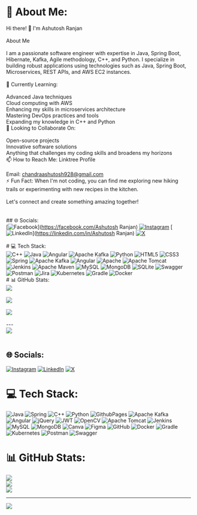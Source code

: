 # 💫 About Me:
Hi there! 👋 I'm Ashutosh Ranjan<br><br>About Me<br><br>I am a passionate software engineer with expertise in Java, Spring Boot, Hibernate, Kafka, Agile methodology, C++, and Python. I specialize in building robust applications using technologies such as Java, Spring Boot, Microservices, REST APIs, and AWS EC2 instances.<br><br>🌱 Currently Learning:<br><br>Advanced Java techniques<br>Cloud computing with AWS<br>Enhancing my skills in microservices architecture<br>Mastering DevOps practices and tools<br>Expanding my knowledge in C++ and Python<br>💞️ Looking to Collaborate On:<br><br>Open-source projects<br>Innovative software solutions<br>Anything that challenges my coding skills and broadens my horizons<br>📫 How to Reach Me: Linktree Profile<br><br>Email: chandraashutosh928@gmail.com<br>⚡ Fun Fact: When I'm not coding, you can find me exploring new hiking trails or experimenting with new recipes in the kitchen.<br><br>Let's connect and create something amazing together!<br><br><br>## 🌐 Socials:<br>[![Facebook](https://img.shields.io/badge/Facebook-%231877F2.svg?logo=Facebook&logoColor=white)](https://facebook.com/Ashutosh Ranjan) [![Instagram](https://img.shields.io/badge/Instagram-%23E4405F.svg?logo=Instagram&logoColor=white)](https://instagram.com/justashu31) [![LinkedIn](https://img.shields.io/badge/LinkedIn-%230077B5.svg?logo=linkedin&logoColor=white)](https://linkedin.com/in/Ashutosh Ranjan) [![X](https://img.shields.io/badge/X-black.svg?logo=X&logoColor=white)](https://x.com/AshutoshRjn) <br><br># 💻 Tech Stack:<br>![C++](https://img.shields.io/badge/c++-%2300599C.svg?style=for-the-badge&logo=c%2B%2B&logoColor=white) ![Java](https://img.shields.io/badge/java-%23ED8B00.svg?style=for-the-badge&logo=openjdk&logoColor=white) ![Angular](https://img.shields.io/badge/angular-%23DD0031.svg?style=for-the-badge&logo=angular&logoColor=white) ![Apache Kafka](https://img.shields.io/badge/Apache%20Kafka-000?style=for-the-badge&logo=apachekafka) ![Python](https://img.shields.io/badge/python-3670A0?style=for-the-badge&logo=python&logoColor=ffdd54) ![HTML5](https://img.shields.io/badge/html5-%23E34F26.svg?style=for-the-badge&logo=html5&logoColor=white) ![CSS3](https://img.shields.io/badge/css3-%231572B6.svg?style=for-the-badge&logo=css3&logoColor=white) ![Spring](https://img.shields.io/badge/spring-%236DB33F.svg?style=for-the-badge&logo=spring&logoColor=white) ![Apache Kafka](https://img.shields.io/badge/Apache%20Kafka-000?style=for-the-badge&logo=apachekafka) ![Angular](https://img.shields.io/badge/angular-%23DD0031.svg?style=for-the-badge&logo=angular&logoColor=white) ![Apache](https://img.shields.io/badge/apache-%23D42029.svg?style=for-the-badge&logo=apache&logoColor=white) ![Apache Tomcat](https://img.shields.io/badge/apache%20tomcat-%23F8DC75.svg?style=for-the-badge&logo=apache-tomcat&logoColor=black) ![Jenkins](https://img.shields.io/badge/jenkins-%232C5263.svg?style=for-the-badge&logo=jenkins&logoColor=white) ![Apache Maven](https://img.shields.io/badge/Apache%20Maven-C71A36?style=for-the-badge&logo=Apache%20Maven&logoColor=white) ![MySQL](https://img.shields.io/badge/mysql-4479A1.svg?style=for-the-badge&logo=mysql&logoColor=white) ![MongoDB](https://img.shields.io/badge/MongoDB-%234ea94b.svg?style=for-the-badge&logo=mongodb&logoColor=white) ![SQLite](https://img.shields.io/badge/sqlite-%2307405e.svg?style=for-the-badge&logo=sqlite&logoColor=white) ![Swagger](https://img.shields.io/badge/-Swagger-%23Clojure?style=for-the-badge&logo=swagger&logoColor=white) ![Postman](https://img.shields.io/badge/Postman-FF6C37?style=for-the-badge&logo=postman&logoColor=white) ![Jira](https://img.shields.io/badge/jira-%230A0FFF.svg?style=for-the-badge&logo=jira&logoColor=white) ![Kubernetes](https://img.shields.io/badge/kubernetes-%23326ce5.svg?style=for-the-badge&logo=kubernetes&logoColor=white) ![Gradle](https://img.shields.io/badge/Gradle-02303A.svg?style=for-the-badge&logo=Gradle&logoColor=white) ![Docker](https://img.shields.io/badge/docker-%230db7ed.svg?style=for-the-badge&logo=docker&logoColor=white)<br># 📊 GitHub Stats:<br>![](https://github-readme-stats.vercel.app/api?username=AshuRjn&theme=dark&hide_border=false&include_all_commits=false&count_private=false)<br/><br>![](https://github-readme-streak-stats.herokuapp.com/?user=AshuRjn&theme=dark&hide_border=false)<br/><br>![](https://github-readme-stats.vercel.app/api/top-langs/?username=AshuRjn&theme=dark&hide_border=false&include_all_commits=false&count_private=false&layout=compact)<br><br>---<br>[![](https://visitcount.itsvg.in/api?id=AshuRjn&icon=0&color=0)](https://visitcount.itsvg.in)<br><br><!-- Proudly created with GPRM ( https://gprm.itsvg.in ) -->


## 🌐 Socials:
[![Instagram](https://img.shields.io/badge/Instagram-%23E4405F.svg?logo=Instagram&logoColor=white)](https://instagram.com/justashu31) [![LinkedIn](https://img.shields.io/badge/LinkedIn-%230077B5.svg?logo=linkedin&logoColor=white)](https://linkedin.com/in/https://www.linkedin.com/in/ashutosh-ranjan-7a5690244/) [![X](https://img.shields.io/badge/X-black.svg?logo=X&logoColor=white)](https://x.com/https://x.com/AshutoshRjn) 

# 💻 Tech Stack:
![Java](https://img.shields.io/badge/java-%23ED8B00.svg?style=for-the-badge&logo=openjdk&logoColor=white) ![Spring](https://img.shields.io/badge/spring-%236DB33F.svg?style=for-the-badge&logo=spring&logoColor=white) ![C++](https://img.shields.io/badge/c++-%2300599C.svg?style=for-the-badge&logo=c%2B%2B&logoColor=white) ![Python](https://img.shields.io/badge/python-3670A0?style=for-the-badge&logo=python&logoColor=ffdd54) ![GithubPages](https://img.shields.io/badge/github%20pages-121013?style=for-the-badge&logo=github&logoColor=white) ![Apache Kafka](https://img.shields.io/badge/Apache%20Kafka-000?style=for-the-badge&logo=apachekafka) ![Angular](https://img.shields.io/badge/angular-%23DD0031.svg?style=for-the-badge&logo=angular&logoColor=white) ![jQuery](https://img.shields.io/badge/jquery-%230769AD.svg?style=for-the-badge&logo=jquery&logoColor=white) ![JWT](https://img.shields.io/badge/JWT-black?style=for-the-badge&logo=JSON%20web%20tokens) ![OpenCV](https://img.shields.io/badge/opencv-%23white.svg?style=for-the-badge&logo=opencv&logoColor=white) ![Apache Tomcat](https://img.shields.io/badge/apache%20tomcat-%23F8DC75.svg?style=for-the-badge&logo=apache-tomcat&logoColor=black) ![Jenkins](https://img.shields.io/badge/jenkins-%232C5263.svg?style=for-the-badge&logo=jenkins&logoColor=white) ![MySQL](https://img.shields.io/badge/mysql-4479A1.svg?style=for-the-badge&logo=mysql&logoColor=white) ![MongoDB](https://img.shields.io/badge/MongoDB-%234ea94b.svg?style=for-the-badge&logo=mongodb&logoColor=white) ![Canva](https://img.shields.io/badge/Canva-%2300C4CC.svg?style=for-the-badge&logo=Canva&logoColor=white) ![Figma](https://img.shields.io/badge/figma-%23F24E1E.svg?style=for-the-badge&logo=figma&logoColor=white) ![GitHub](https://img.shields.io/badge/github-%23121011.svg?style=for-the-badge&logo=github&logoColor=white) ![Docker](https://img.shields.io/badge/docker-%230db7ed.svg?style=for-the-badge&logo=docker&logoColor=white) ![Gradle](https://img.shields.io/badge/Gradle-02303A.svg?style=for-the-badge&logo=Gradle&logoColor=white) ![Kubernetes](https://img.shields.io/badge/kubernetes-%23326ce5.svg?style=for-the-badge&logo=kubernetes&logoColor=white) ![Postman](https://img.shields.io/badge/Postman-FF6C37?style=for-the-badge&logo=postman&logoColor=white) ![Swagger](https://img.shields.io/badge/-Swagger-%23Clojure?style=for-the-badge&logo=swagger&logoColor=white)
# 📊 GitHub Stats:
![](https://github-readme-stats.vercel.app/api?username=Ashurjn&theme=gruvbox&hide_border=false&include_all_commits=false&count_private=false)<br/>
![](https://github-readme-streak-stats.herokuapp.com/?user=Ashurjn&theme=gruvbox&hide_border=false)<br/>
![](https://github-readme-stats.vercel.app/api/top-langs/?username=Ashurjn&theme=gruvbox&hide_border=false&include_all_commits=false&count_private=false&layout=compact)

---
[![](https://visitcount.itsvg.in/api?id=Ashurjn&icon=2&color=0)](https://visitcount.itsvg.in)

<!-- Proudly created with GPRM ( https://gprm.itsvg.in ) -->
